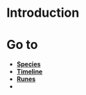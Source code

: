 # Introduction

# Go to

- **[Species](https://github.com/Sebastianhju/Runeterra-5e/blob/main/Species.md)**
- **[Timeline](https://github.com/Sebastianhju/Runeterra-5e/blob/main/Timeline.md)**
- **[Runes](https://github.com/Sebastianhju/Runeterra-5e/blob/main/Runes.md)**
- 
